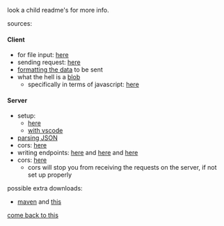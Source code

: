 look a child readme's for more info.

sources:
#### Client
- for file input: [here](https://www.w3schools.com/tags/tag_input.asp)
- sending request: [here](https://developer.mozilla.org/en-US/docs/Web/API/Fetch_API/Using_Fetch)
- [formatting the data](https://pspdfkit.com/guides/web/save-a-document/to-remote-server/) to be sent
- what the hell is a [blob](https://www.tokenex.com/blog/ab-what-is-a-blob-binary-large-object-can-it-be-tokenized/#:~:text=BLOB%20stands%20for%20a%20%E2%80%9CBinary,all%20databases%20support%20BLOB%20storage.) 
  - specifically in terms of javascript: [here](https://developer.mozilla.org/en-US/docs/Web/API/Blob)

#### Server
- setup:
    - [here](https://spring.io/guides/tutorials/rest/)
    - [with vscode](https://code.visualstudio.com/docs/java/java-spring-boot#:~:text=Create%20the%20project&text=To%20install%2C%20launch%20VS%20Code,and%20then%20follow%20the%20wizard.)
- [parsing JSON](https://stackoverflow.com/questions/29313687/trying-to-use-spring-boot-rest-to-read-json-string-from-post)
- cors: [here](https://spring.io/guides/gs/rest-service-cors/)
- writing endpoints: [here](https://www.kindsonthegenius.com/spring-boot/12-spring-boot-write-post-methods/) and [here](https://code.visualstudio.com/docs/java/java-webapp) and [here](https://spring.io/guides/gs/rest-service/)
- cors: [here](https://www.30secondsofcode.org/js/s/cors-explained/)
  - cors will stop you from receiving the requests on the server, if not set up properly

 
possible extra downloads:
- [maven](https://maven.apache.org/install) and [this](https://maven.apache.org/download.cgi)

[come back to this](https://www.reddit.com/r/djangolearning/comments/v7z8oa/how_to_send_files_from_frontend_to_backend_while/)
